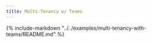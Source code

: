 ```yaml
---
title: Multi-Tenancy w/ Teams
---
```


{%
   include-markdown "../../examples/multi-tenancy-with-teams/README.md"
%}

